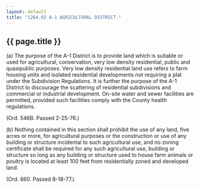 ```yaml
---
layout: default 
title: "1264.02 A-1 AGRICULTURAL DISTRICT."
---
```


{{ page.title }}
----------------

​(a) The purpose of the A-1 District is to provide land which is
suitable or used for agricultural, conservation, very low density
residential, public and quasipublic purposes. Very low density
residential land use refers to farm housing units and isolated
residential developments not requiring a plat under the Subdivision
Regulations. It is further the purpose of the A-1 District to discourage
the scattering of residential subdivisions and commercial or industrial
development. On-site water and sewer facilities are permitted, provided
such facilities comply with the County health regulations.

(Ord. 546B. Passed 2-25-76.)

​(b) Nothing contained in this section shall prohibit the use of any
land, five acres or more, for agricultural purposes or the construction
or use of any building or structure incidental to such agricultural use,
and no zoning certificate shall be required for any such agricultural
use, building or structure so long as any building or structure used to
house farm animals or poultry is located at least 100 feet from
residentially zoned and developed land.

(Ord. 660. Passed 8-18-77.)
